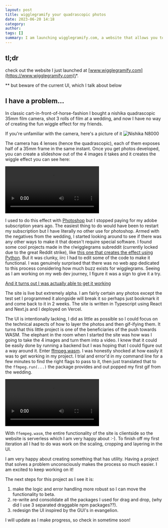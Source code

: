 ```yaml
---
layout: post
title: wigglegramify your quadrascopic photos
date: 2023-06-20 14:18
category: 
author: 
tags: []
summary: I am launching wigglegramify.com, a website that allows you to turn your quadrascopic photos (from nishika or nimslo cameras) into gifs or videos.
---
```


## tl;dr 
check out the website I just launched at [www.wigglegramify.com](https://www.wigglegramify.com)\*. 

\*\* but beware of the current UI, which I talk about below

## I have a problem...

In classic cart-in-front-of-horse-fashion I bought a nishika quadrascopic 35mm film camera, shot 3 rolls of film at a wedding, and now I have no way of creating the fun wiggle effect for my friends. 

If you're unfamiliar with the camera, here's a picture of it
![Nishika N8000](/assets/images/2023-06-20-launch-of-wigglegramify/nishika-n8000.jpg)

The camera has 4 lenses (hence the quadrascopic), each of them exposes half of a 35mm frame in the same instant. Once you get photos developed, you can create a slideshow out of the 4 images it takes and it creates the wiggle effect you can see here:

![Nishika Example gif/mp4](/assets/images/2023-06-20-launch-of-wigglegramify/example.mp4)

I used to do this effect with [Photoshop](https://stereoscopy.blog/2020/06/21/making-wigglegrams-using-photoshop-tutorial/) but I stopped paying for my adobe subscription years ago. The easiest thing to do would have been to restart my subscription but I have literally no other use for photoshop. Armed with the negatives from the wedding, I started looking around to see if there was any other ways to make it that doesn't require special software. I found some cool projects made in the r/wigglegrams subreddit (currently locked due to the great Reddit strike), like [this one that creates the effect using Python](https://github.com/crocagiles/wigglegrams). But it was clunky, iirc I had to edit some of the code to make it functional. I was genuinely surprised that there was no web app dedicated to this process considering how much buzz exists for wigglegrams. Seeing as I am working on my web dev journey, I figure it was a sign to give it a try. 

[And it turns out I was actually able to get it working](https://www.wigglegramify.com)

The site is live but extremely alpha. I am fairly certain any photos except the test set I programmed it alongside will break it so perhaps just bookmark it and come back to it in 2 weeks. The site is written in Typescript using React and Next.js and I deployed on Vercel.  

The UI is intentionally lacking, I did as little as possible so I could focus on the technical aspects of how to layer the photos and then gif-ifying them. It turns that this little project is one of the beneficiaries of the push towards WASM. The elephant in the room when I started the site was how was I going to take the 4 images and turn them into a video. I knew that it could be easily done by running a backend but I was hoping that I could figure out a way around it. Enter [ffmpeg.wasm](https://github.com/ffmpegwasm/ffmpeg.wasm). I was honestly shocked at how easily it was to get working in my project. I trial and error'd in my command line for a few minutes to find the right flags to pass to it, then just translated that to the `ffmpeg.run(...)` the package provides and out popped my first gif from the wedding. 

![gif from the wedding](/assets/images/2023-06-20-launch-of-wigglegramify/out.mp4)

With `ffempeg.wasm`, the entire functionality of the site is clientside so the website is serverless which I am very happy about :-\). To finish off my first iteration all I had to do was work on the scaling, cropping and layering in the UI. 

I am very happy about creating something that has utility. Having a project that solves a problem unconsciously makes the process so much easier. I am excited to keep working on it!

The next steps for this project as I see it is:
1. make the logic and error handling more robust so I can move the functionality to beta.
2. re-write and consolidate all the packages I used for drag and drop, (why did I use 3 separated draggable npm packages??).
3. redesign the UI inspired by the GUI's in evangelion.

I will update as I make progress, so check in sometime soon! 

